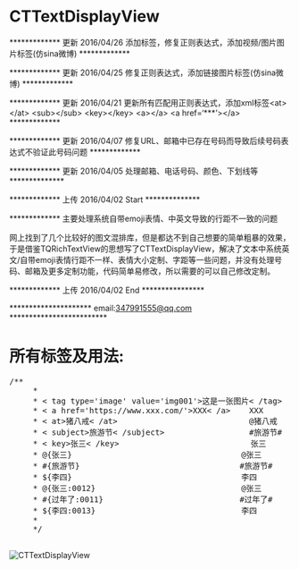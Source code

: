 # CTTextDisplayView

************* 更新 2016/04/26 添加<tag type=‘’ value=‘’></tag>标签，修复正则表达式，添加视频/图片图片标签(仿sina微博) *************

************* 更新 2016/04/25 修复正则表达式，添加链接图片标签(仿sina微博) *************

************* 更新 2016/04/21  更新所有匹配用正则表达式，添加xml标签\<at\>\</at\> \<sub\>\</sub\> \<key\>\</key\> \<a\>\</a\> \<a href=‘***’\>\</a\> *************

************* 更新 2016/04/07 修复URL、邮箱中已存在号码而导致后续号码表达式不验证此号码问题 *************

************* 更新 2016/04/05 处理邮箱、电话号码、颜色、下划线等 **************

************* 上传 2016/04/02 Start **************

************* 主要处理系统自带emoji表情、中英文导致的行距不一致的问题 

网上找到了几个比较好的图文混排库，但是都达不到自己想要的简单粗暴的效果，于是借鉴TQRichTextView的思想写了CTTextDisplayView，解决了文本中系统英文/自带emoji表情行距不一样、表情大小定制、字距等一些问题，并没有处理号码、邮箱及更多定制功能，代码简单易修改，所以需要的可以自己修改定制。

************* 上传 2016/04/02 End ****************

*********************  email:347991555@qq.com   *************************

# 所有标签及用法:

<pre>
/**
     * 
     * < tag type='image' value='img001'>这是一张图片< /tag>  (type='image/video/link')
     * < a href='https://www.xxx.com/'>XXX< /a>    XXX
     * < at>猪八戒< /at>                            @猪八戒
     * < subject>旅游节< /subject>                  #旅游节#
     * < key>张三< /key>                            张三
     * @{张三}                                    @张三
     * #{旅游节}                                  #旅游节#
     * ${李四}                                    李四
     * @{张三:0012}                               @张三
     * #{过年了:0011}                             #过年了#
     * ${李四:0013}                               李四
     *
     */

</pre>


![CTTextDisplayView](https://github.com/BrownCN023/CTTextDisplayView/blob/master/ScreenShot_04.png)